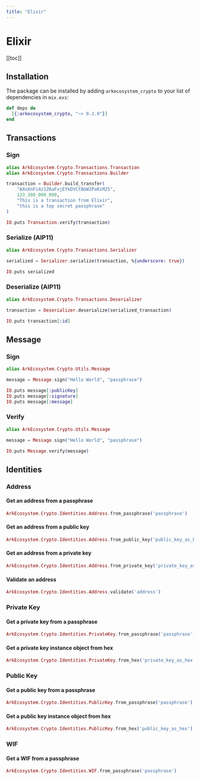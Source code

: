 ```yaml
---
title: "Elixir"
---
```


# Elixir

[[toc]]

## Installation

The package can be installed by adding `arkecosystem_crypto` to your list of dependencies in `mix.exs`:

```elixir
def deps do
  [{:arkecosystem_crypto, "~> 0.1.0"}]
end
```

## Transactions

### Sign

```elixir
alias ArkEcosystem.Crypto.Transactions.Transaction
alias ArkEcosystem.Crypto.Transactions.Builder

transaction = Builder.build_transfer(
    "AXoXnFi4z1Z6aFvjEYkDVCtBGW2PaRiM25",
    133_380_000_000,
    "This is a transaction from Elixir",
    "this is a top secret passphrase"
)

IO.puts Transaction.verify(transaction)
```

### Serialize (AIP11)

```elixir
alias ArkEcosystem.Crypto.Transactions.Serializer

serialized = Serializer.serialize(transaction, %{underscore: true})

IO.puts serialized
```

### Deserialize (AIP11)

```elixir
alias ArkEcosystem.Crypto.Transactions.Deserializer

transaction = Deserializer.deserialize(serialized_transaction)

IO.puts transaction[:id]
```

## Message

### Sign

```elixir
alias ArkEcosystem.Crypto.Utils.Message

message = Message.sign("Hello World", "passphrase")

IO.puts message[:publicKey]
IO.puts message[:signature]
IO.puts message[:message]
```

### Verify

```elixir
alias ArkEcosystem.Crypto.Utils.Message

message = Message.sign("Hello World", "passphrase")

IO.puts Message.verify(message)
```

## Identities

### Address

#### Get an address from a passphrase
```elixir
ArkEcosystem.Crypto.Identities.Address.from_passphrase('passphrase')
```

#### Get an address from a public key
```elixir
ArkEcosystem.Crypto.Identities.Address.from_public_key('public_key_as_hex')
```

#### Get an address from a private key
```elixir
ArkEcosystem.Crypto.Identities.Address.from_private_key('private_key_as_hex')
```

#### Validate an address
```elixir
ArkEcosystem.Crypto.Identities.Address.validate('address')
```

### Private Key

#### Get a private key from a passphrase
```elixir
ArkEcosystem.Crypto.Identities.PrivateKey.from_passphrase('passphrase')
```

#### Get a private key instance object from hex
```elixir
ArkEcosystem.Crypto.Identities.PrivateKey.from_hex('private_key_as_hex')
```

### Public Key

#### Get a public key from a passphrase
```elixir
ArkEcosystem.Crypto.Identities.PublicKey.from_passphrase('passphrase')
```

#### Get a public key instance object from hex
```elixir
ArkEcosystem.Crypto.Identities.PublicKey.from_hex('public_key_as_hex')
```

### WIF

#### Get a WIF from a passphrase
```elixir
ArkEcosystem.Crypto.Identities.WIF.from_passphrase('passphrase')
```
